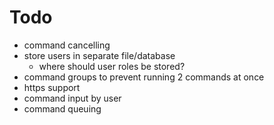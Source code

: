# Todo

- command cancelling
- store users in separate file/database
  - where should user roles be stored?
- command groups to prevent running 2 commands at once
- https support
- command input by user
- command queuing
